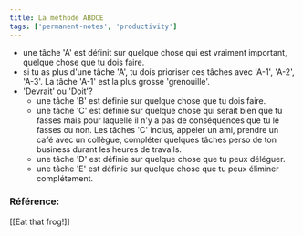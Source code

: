 ```yaml
---
title: La méthode ABDCE
tags: ['permanent-notes', 'productivity']
---
```


- une tâche 'A' est définit sur quelque chose qui est vraiment important, quelque chose que tu dois faire.
- si tu as plus d'une tâche 'A', tu dois prioriser ces tâches avec 'A-1', 'A-2', 'A-3'. La tâche 'A-1' est la plus grosse 'grenouille'.
- 'Devrait' ou 'Doit'?
	- une tâche 'B' est définie sur quelque chose que tu dois faire.
	- une tâche 'C' est définie sur quelque chose qui serait bien que tu fasses mais pour laquelle il n'y a pas de conséquences que tu le fasses ou non. Les tâches 'C' inclus, appeler un ami, prendre un café avec un collègue, compléter quelques tâches perso de ton business durant les heures de travails.
	- une tâche 'D' est définie sur quelque chose que tu peux déléguer.
	- une tâche 'E' est définie sur quelque chose que tu peux éliminer complétement.

### Référence:
[[Eat that frog!]]